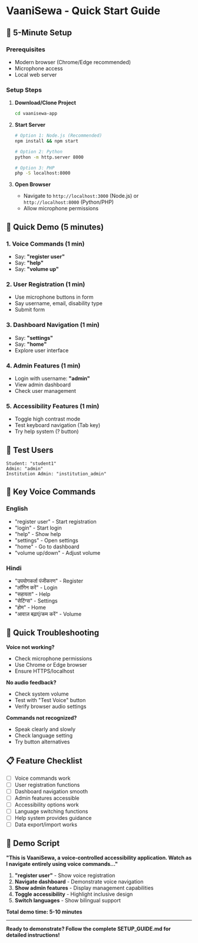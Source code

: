 # VaaniSewa - Quick Start Guide

## 🚀 5-Minute Setup

### Prerequisites
- Modern browser (Chrome/Edge recommended)
- Microphone access
- Local web server

### Setup Steps

1. **Download/Clone Project**
   ```bash
   cd vaanisewa-app
   ```

2. **Start Server**
   ```bash
   # Option 1: Node.js (Recommended)
   npm install && npm start
   
   # Option 2: Python
   python -m http.server 8000
   
   # Option 3: PHP
   php -S localhost:8000
   ```

3. **Open Browser**
   - Navigate to `http://localhost:3000` (Node.js) or `http://localhost:8000` (Python/PHP)
   - Allow microphone permissions

## 🎯 Quick Demo (5 minutes)

### 1. Voice Commands (1 min)
- Say: **"register user"**
- Say: **"help"**
- Say: **"volume up"**

### 2. User Registration (1 min)
- Use microphone buttons in form
- Say username, email, disability type
- Submit form

### 3. Dashboard Navigation (1 min)
- Say: **"settings"**
- Say: **"home"**
- Explore user interface

### 4. Admin Features (1 min)
- Login with username: **"admin"**
- View admin dashboard
- Check user management

### 5. Accessibility Features (1 min)
- Toggle high contrast mode
- Test keyboard navigation (Tab key)
- Try help system (? button)

## 🔧 Test Users

```
Student: "student1"
Admin: "admin" 
Institution Admin: "institution_admin"
```

## 🎤 Key Voice Commands

### English
- "register user" - Start registration
- "login" - Start login
- "help" - Show help
- "settings" - Open settings
- "home" - Go to dashboard
- "volume up/down" - Adjust volume

### Hindi
- "उपयोगकर्ता पंजीकरण" - Register
- "लॉगिन करें" - Login
- "सहायता" - Help
- "सेटिंग्स" - Settings
- "होम" - Home
- "आवाज़ बढ़ाएं/कम करें" - Volume

## 🐛 Quick Troubleshooting

**Voice not working?**
- Check microphone permissions
- Use Chrome or Edge browser
- Ensure HTTPS/localhost

**No audio feedback?**
- Check system volume
- Test with "Test Voice" button
- Verify browser audio settings

**Commands not recognized?**
- Speak clearly and slowly
- Check language setting
- Try button alternatives

## 📋 Feature Checklist

- [ ] Voice commands work
- [ ] User registration functions
- [ ] Dashboard navigation smooth
- [ ] Admin features accessible
- [ ] Accessibility options work
- [ ] Language switching functions
- [ ] Help system provides guidance
- [ ] Data export/import works

## 🎯 Demo Script

**"This is VaaniSewa, a voice-controlled accessibility application. Watch as I navigate entirely using voice commands..."**

1. **"register user"** - Show voice registration
2. **Navigate dashboard** - Demonstrate voice navigation  
3. **Show admin features** - Display management capabilities
4. **Toggle accessibility** - Highlight inclusive design
5. **Switch languages** - Show bilingual support

**Total demo time: 5-10 minutes**

---

**Ready to demonstrate? Follow the complete SETUP_GUIDE.md for detailed instructions!**